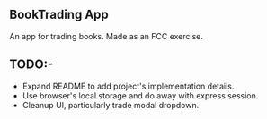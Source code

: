 ## BookTrading App

An app for trading books. Made as an FCC exercise.

## TODO:-

* Expand README to add project's implementation details.
* Use browser's local storage and do away with express session.
* Cleanup UI, particularly trade modal dropdown.

